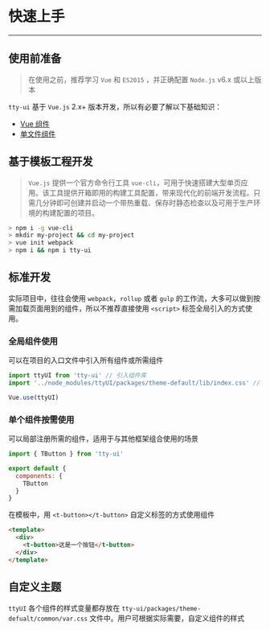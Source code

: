
# 快速上手

----

## 使用前准备

> 在使用之前，推荐学习 `Vue` 和 `ES2015` ，并正确配置 `Node.js` v6.x 或以上版本

`tty-ui` 基于 `Vue.js` 2.x+ 版本开发，所以有必要了解以下基础知识：
- [Vue 组件](https://cn.vuejs.org/v2/guide/components.html)
- [单文件组件](https://cn.vuejs.org/v2/guide/single-file-components.html)

## 基于模板工程开发

> `Vue.js` 提供一个官方命令行工具 `vue-cli`，可用于快速搭建大型单页应用。该工具提供开箱即用的构建工具配置，带来现代化的前端开发流程。只需几分钟即可创建并启动一个带热重载、保存时静态检查以及可用于生产环境的构建配置的项目。

```bash
> npm i -g vue-cli
> mkdir my-project && cd my-project
> vue init webpack
> npm i && npm i tty-ui
```

## 标准开发

实际项目中，往往会使用 `webpack`，`rollup` 或者 `gulp` 的工作流，大多可以做到按需加载页面用到的组件，所以不推荐直接使用 `<script>` 标签全局引入的方式使用。

### 全局组件使用

可以在项目的入口文件中引入所有组件或所需组件

```js
import ttyUI from 'tty-ui' // 引入组件库
import '../node_modules/ttyUI/packages/theme-default/lib/index.css' // 引入样式库

Vue.use(ttyUI)
```

### 单个组件按需使用

可以局部注册所需的组件，适用于与其他框架组合使用的场景

```js
import { TButton } from 'tty-ui'

export default {
  components: {
    TButton
  }
}
```

在模板中，用 `<t-button></t-button>` 自定义标签的方式使用组件

```html
<template>
  <div>
    <t-button>这是一个按钮</t-button>
  </div>
</template>
```

## 自定义主题

`ttyUI` 各个组件的样式变量都存放在 `tty-ui/packages/theme-defualt/common/var.css` 文件中。用户可根据实际需要，自定义组件的样式
